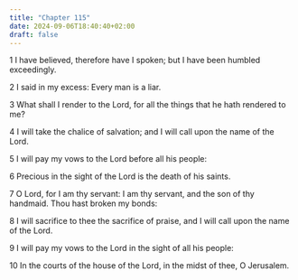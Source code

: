 ```yaml
---
title: "Chapter 115"
date: 2024-09-06T18:40:40+02:00
draft: false
---
```




1 I have believed, therefore have I spoken; but I have been humbled exceedingly.

2 I said in my excess: Every man is a liar.

3 What shall I render to the Lord, for all the things that he hath rendered to me?

4 I will take the chalice of salvation; and I will call upon the name of the Lord.

5 I will pay my vows to the Lord before all his people:

6 Precious in the sight of the Lord is the death of his saints.

7 O Lord, for I am thy servant: I am thy servant, and the son of thy handmaid. Thou hast broken my bonds:

8 I will sacrifice to thee the sacrifice of praise, and I will call upon the name of the Lord.

9 I will pay my vows to the Lord in the sight of all his people:

10 In the courts of the house of the Lord, in the midst of thee, O Jerusalem.

